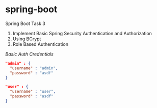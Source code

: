 # spring-boot
Spring Boot Task 3
1. Implement Basic Spring Security Authentication and Authorization
2. Using BCrypt
3. Role Based Authentication


*Basic Auth Credentials*

```json
"admin" : {
  "username" : "admin",
  "password" : "asdf"
}
```
```json
"user" : {
  "username" : "user",
  "password" : "asdf"
}

```
